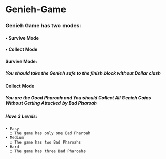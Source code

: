 # Genieh-Game
### Genieh Game has two modes: 
  #### • Survive Mode
  #### • Collect Mode

#### Survive Mode:

  #####  You should take the Genieh safe to the finish block without Dollar clash


#### Collect Mode 

  #####  You are the Good Pharoah and You should Collect All Genieh Coins Without Getting Attacked by Bad Pharoah
  ##### Have 3 Levels:
    • Easy
      ○ The game has only one Bad Pharoah
    • Medium
      ○ The game has two Bad Pharoahs
    • Hard
      ○ The game has three Bad Pharoahs
